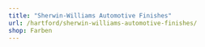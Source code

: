 ```yaml
---
title: "Sherwin-Williams Automotive Finishes"
url: /hartford/sherwin-williams-automotive-finishes/
shop: Farben
---
```

